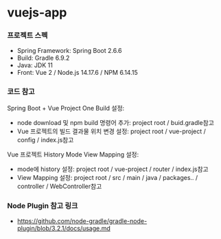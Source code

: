 # vuejs-app

### 프로젝트 스펙

* Spring Framework: Spring Boot 2.6.6
* Build: Gradle 6.9.2
* Java: JDK 11
* Front: Vue 2 / Node.js 14.17.6 / NPM 6.14.15

### 코드 참고

Spring Boot + Vue Project One Build 설정:

* node download 및 npm build 명령어 추가: project root / buid.gradle참고
* Vue 프로젝트의 빌드 결과물 위치 변경 설정: project root / vue-project / config / index.js참고


Vue 프로젝트 History Mode View Mapping 설정:

* mode에 history 설정: project root / vue-project / router / index.js참고
* View Mapping 설정: project root / src / main / java / packages.. / controller / WebController참고

### Node Plugin 참고 링크

* https://github.com/node-gradle/gradle-node-plugin/blob/3.2.1/docs/usage.md